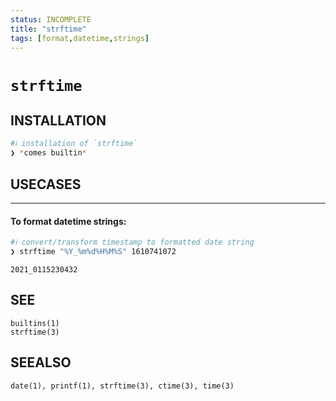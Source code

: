 ```yaml
---
status: INCOMPLETE
title: "strftime"
tags: [format,datetime,strings]
---
```


# `strftime`

## INSTALLATION


```bash
#ℹ︎ installation of `strftime`
❯ *comes builtin*
```


## USECASES

----
#### To format datetime strings:


```bash
#ℹ︎ convert/transform timestamp to formatted date string
❯ strftime "%Y_%m%d%H%M%S" 1610741072
```

    2021_0115230432


## SEE

    builtins(1)
    strftime(3)

## SEEALSO

    date(1), printf(1), strftime(3), ctime(3), time(3)

